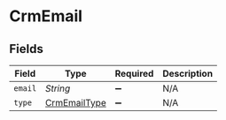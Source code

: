# CrmEmail


## Fields

| Field                                               | Type                                                | Required                                            | Description                                         |
| --------------------------------------------------- | --------------------------------------------------- | --------------------------------------------------- | --------------------------------------------------- |
| `email`                                             | *String*                                            | :heavy_minus_sign:                                  | N/A                                                 |
| `type`                                              | [CrmEmailType](../../models/shared/CrmEmailType.md) | :heavy_minus_sign:                                  | N/A                                                 |
